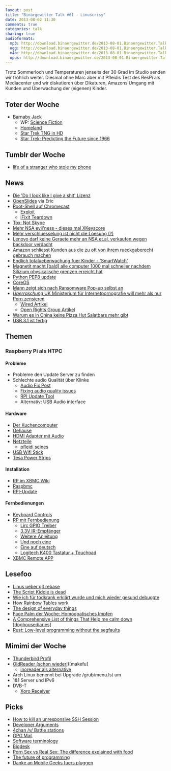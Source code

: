 ```yaml
---
layout: post
title: "Binärgewitter Talk #61 - Linuscrisy"
date: 2013-08-02 11:30
comments: true
categories: talk
sharing: true
audioformats:
  mp3: http://download.binaergewitter.de/2013-08-01.Binaergewitter.Talk.61.mp3
  ogg: http://download.binaergewitter.de/2013-08-01.Binaergewitter.Talk.61.ogg
  m4a: http://download.binaergewitter.de/2013-08-01.Binaergewitter.Talk.61.m4a
  opus: http://download.binaergewitter.de/2013-08-01.Binaergewitter.Talk.61.opus
---
```

Trotz Sommerloch und Temperaturen jenseits der 30 Grad im Studio  senden wir fröhlich weiter. Diesmal ohne Marc aber mit Pfleidis Test des ResPi als Mediacenter und wir diskutieren über Dikaturen, Amazons 
Umgang mit Kunden und Überwachung der (eigenen) Kinder. 

## Toter der Woche

* [Barnaby Jack]( http://www.heise.de/newsticker/meldung/Herzschrittmacher-Hacker-Barnaby-Jack-stirbt-eine-Woche-vor-Black-Hat-Auftritt-1925016.html )
	- WP: [Science Fiction](https://de.wikipedia.org/wiki/Science-Fiction )
	- [Homeland](http://www.amazon.de/gp/product/B00BBDGU4A/ref=as_li_ss_tl?ie=UTF8&camp=1638&creative=19454&creativeASIN=B00BBDGU4A&linkCode=as2&tag=trektrip )
	- [Star Trek TNG in HD](http://www.amazon.de/gp/product/B009DW9G9M/ref=as_li_ss_tl?ie=UTF8&camp=1638&creative=19454&creativeASIN=B009DW9G9M&linkCode=as2&tag=trektrip )
	- [Star Trek: Predicting the Future since 1966](http://dashburst.com/humor/star-trek-predicting-the-future-since-1966/ )

## Tumblr der Woche

* [life of a stranger who stole my phone]( http://lifeofastrangerwhostolemyphone.tumblr.com/ )

## News

* [Die 'Do I look like I give a shit' Lizenz]( http://blog.samuellevy.com/post/46-do-i-look-like-i-give-a-shit-public-licence.html )
* [OpenSlides]( http://de.demo.openslides.org/projector/dashboard/ ) via Eric
* [Root-Shell auf Chromecast]( http://blog.gtvhacker.com/2013/chromecast-exploiting-the-newest-device-by-google/ )
    - [Exploit]( http://wiki.gtvhacker.com/index.php/Google_Chromecast#Bootloader_Exploit_Package )
    - [iFixit Teardown]( http://www.ifixit.com/Teardown/Chromecast+Teardown/16069/1%7C )
* [Tox: Not Skype](http://tox.im/ )
* [Mehr NSA evil'ness - dieses mal XKeyscore](http://www.theguardian.com/world/2013/jul/31/nsa-top-secret-program-online-data )
* [Mehr verschluesselung ist nicht die Loesung (?)]( http://queue.acm.org/detail.cfm?id=2508864 )
* [Lenovo darf keine Geraete mehr an NSA et.al. verkaufen wegen backdoor verdacht]( http://www.theinquirer.net/inquirer/news/2285529/lenovo-banned-from-supplying-western-intelligence-services )
* [Amazon schliesst Kunden aus die zu oft von ihrem rueckgaberecht gebrauch machen]( http://www.gulli.com/news/22116-amazon-schliesst-kunden-aus-die-zu-oft-ware-zuruecksenden-2013-07-31 )
* [Endlich totalueberwachung fuer Kinder - 'SmartWatch']( http://www.chip.de/news/Filip-Kinder-Smartwatch-zur-Totalueberwachung_63319469.html )
* [Magnetit macht [bald] alle computer 1000 mal schneller nachdem Silizium physikalische grenzen erreicht hat]( 
http://qz.com/108920/the-materials-breakthrough-that-might-lead-to-computers-thousands-of-times-faster/ )
* [Python PEP8 update]( http://hg.python.org/peps/rev/fb24c80e9afb )
* [CoreOS]( http://coreos.com/ )
* [Mann zeigt sich nach Ransomware Pop-up selbst an]( http://arstechnica.com/tech-policy/2013/07/man-gets-ransomware-porn-pop-up-turns-self-in-on-child-porn-charges/ )
* [*Überraschung* UK Ministerium für Internetpornografie will mehr als nur Porn zensieren]( http://torrentfreak.com/uk-porn-filter-will-censor-other-content-too-isps-reveal-130726/ )
    - [Wired Artikel]( http://www.wired.co.uk/news/archive/2013-07/27/pornwall )
    - [ Open Rights Group Artikel ]( https://www.openrightsgroup.org/blog/2013/sleepwalking-into-censorship )
* [Warum es in China keine Pizza Hut Salatbars mehr gibt]( http://kotaku.com/how-chinese-ingenuity-destroyed-salad-bars-at-pizza-hut-834835079 )
* [USB 3.1 ist fertig]( http://arstechnica.com/gadgets/2013/08/usb-3-1-spec-finalized-horns-in-on-thunderbolts-turf-with-10gbps-speeds/ )

## Themen

### Raspberry Pi als HTPC

#### Probleme

* Probleme den Update Server zu finden
* Schlechte audio Qualität über Klinke
    - [Audio Fix Post]( http://www.raspyfi.com/raspberry-pi-usb-audio-fix/ )
    - [Fixing audio quality issues]( http://docs.mopidy.com/en/latest/installation/raspberrypi/#fixing-audio-quality-issues )
    - [RPI Update Tool]( https://github.com/Hexxeh/rpi-update ) 
    - Alternativ: USB Audio interface 

#### Hardware

* [Der Kuchencomputer]( http://www.amazon.de/dp/B008PT4GGC?tag=pfleidi-21 )
* [Gehäuse]( http://www.amazon.de/dp/B00A7BGXGW?tag=pfleidi-21 )
* [HDMI Adapter mit Audio]( http://www.amazon.de/dp/B008O7RH5C?tag=pfleidi-21 )
* [Netzteile]( http://elinux.org/RPi_VerifiedPeripherals#Working_power_Adapters )
    - [pfleidi seines]( http://www.amazon.de/dp/B00B0ZNF5G?tag=pfleidi-21)
* [USB Wifi Stick]( http://www.amazon.de/dp/B003MTTJOY?tag=pfleidi-21 )
* [Tesa Power Strips]( http://www.amazon.de/dp/B000KTBF6Y?tag=pfleidi-21 )

#### Installation

* [RP im XBMC Wiki]( http://wiki.xbmc.org/?title=Raspberry_Pi )
* [Raspbmc]( http://www.raspbmc.com/ )
* [RPI-Update]( https://github.com/Hexxeh/rpi-update )

#### Fernbedienungen

* [Keyboard Controls]( http://wiki.xbmc.org/index.php?title=Keyboard_controls )
* [RP mit Fernbedienung]( http://learn.adafruit.com/using-an-ir-remote-with-a-raspberry-pi-media-center/hardware )
    - [Lirc GPIO Treiber]( http://aron.ws/projects/lirc_rpi/ )
    - [3,3V IR-Empfänger]( http://www.conrad.de/ce/de/product/171115/IR-Empfaenger-Modul-Vishay-TSOP-4838-Wellen-Laenge-950-nm )
    - [Weitere Anleitung]( http://forum.stmlabs.com/showthread.php?tid=1954 )
    - [Und noch eine]( http://druss.pp.ua/2012/08/raspbmc-lirc-gpio-xbmc-en/ )
    - [Eine auf deutsch]( http://www.pro-linux.de/artikel/2/1624/3,raspberry-pi-eine-erfolgsgeschichte.html )
    - [Logitech K400 Tastatur + Touchpad]( https://www.amazon.de/dp/B005G16098/?tag=krebsco-21 )
* [XBMC Remote APP]( http://wiki.xbmc.org/index.php?title=Official_XBMC_Remote )

## Lesefoo

* [Linus ueber git rebase]( http://www.mail-archive.com/dri-devel@lists.sourceforge.net/msg39091.html )
* [The Script Kiddie is dead]( http://fasthorizon.blogspot.de/2013/07/the-script-kiddie-is-dead.html )
* [Wie ich für todkrank erklärt wurde und mich wieder gesund debuggte](http://www.ctrl-verlust.net/23andme-wie-ich-fur-todkrank-erklart-wurde-und-mich-wieder-gesund-debuggte/ )
* [How Rainbow Tables work]( http://kestas.kuliukas.com/RainbowTables/ )
* [The design of everyday things]( https://www.amazon.de/dp/0465067107?tag=pfleidi-21 )
* [Face Palm der Woche: Homöopatisches Impfen]( https://twitter.com/inschka/status/362856045359529985/photo/1 )
* [A Comprehensive List of things That Help me calm down [doghousediaries]]( http://thedoghousediaries.com/5263 )
* [Rust: Low-level programming without the segfaults]( https://speakerdeck.com/dherman/rust-low-level-programming-without-the-segfaults )

## Mimimi der Woche

* [Thunderbird Profil](http://kb.mozillazine.org/Transferring_data_to_a_new_profile_-_Thunderbird )
* [OldReader (schon wieder!)]( http://blog.theoldreader.com/post/56798895350/desperate-times-call-for-desperate-measures )[makefu]
   * [inoreader als alternative]( https://inoreader.com/ )
* Arch Linux benennt bei Upgrade /grub/menu.lst um
* 1&1 Server und IPv6
* DVB-T
    - [Xoro Receiver]( http://www.amazon.de/dp/B005HPVWSM?tag=pfleidi-21 )

## Picks

* [How to kill an unresponsive SSH Session]( http://www.laszlo.nu/post/553591402/how-to-kill-an-unresponsive-ssh-session )
* [Developer Arguments]( http://www.developerarguments.com/ )
* [4chan /v/ Battle stations]( http://imgur.com/a/8IrJ4 )
* [GPG Mail]( https://gpgtools.org/#gpgsuite )
* [Software terminology]( https://plus.google.com/photos/116848145484059011070/albums/5905970470721489169 )
* [Bigdesk]( https://github.com/lukas-vlcek/bigdesk/ )
* [Porn Sex vs Real Sex: The difference explained with food]( https://www.youtube.com/watch?v=q64hTNEj6KQ )
* [The future of programming]( http://vimeo.com/m/71278954 )
* [Danke an Mobile Geeks fuers pluggen]( http://www.mobilegeeks.de/ )
